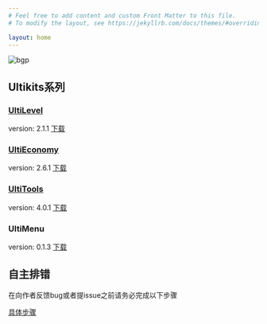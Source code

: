 ```yaml
---
# Feel free to add content and custom Front Matter to this file.
# To modify the layout, see https://jekyllrb.com/docs/themes/#overriding-theme-defaults

layout: home
---
```

![bgp](https://raw.githubusercontent.com/wisdommen/wisdommen.github.io/master/pictures/28485084378f4214f3d10a88ac3a10fd.jpg "minecraft")
## Ultikits系列

### [UltiLevel](https://wisdommen.github.io/2020/06/24/UltiLevel.html)
version: 2.1.1
[下载](https://github.com/wisdommen/wisdommen.github.io/tree/master/collections/Ultilevel)

### [UltiEconomy](https://wisdommen.github.io/2020/06/24/UltiEconomy.html)
version: 2.6.1
[下载](https://github.com/wisdommen/wisdommen.github.io/tree/master/collections/UltiEconomy)

### [UltiTools](https://wisdommen.github.io/2020/06/24/UltiTools.html)
version: 4.0.1
[下载](https://github.com/wisdommen/wisdommen.github.io/tree/master/collections/Ultitools)

### UltiMenu
version: 0.1.3
[下载](https://github.com/wisdommen/wisdommen.github.io/tree/master/collections/Ultimenu)

## 自主排错
在向作者反馈bug或者提issue之前请务必完成以下步骤

[具体步骤](https://wisdommen.github.io/2020/06/24/CheckBeforeIssue.html)